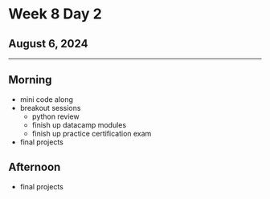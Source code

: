 # Week 8 Day 2
## August 6, 2024

---

## Morning

- mini code along
- breakout sessions
  - python review
  - finish up datacamp modules
  - finish up practice certification exam
- final projects

## Afternoon

- final projects
